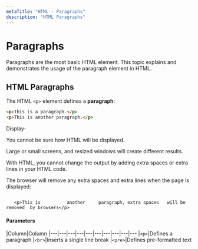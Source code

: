 ```yaml
---
metaTitle: "HTML - Paragraphs"
description: "HTML Paragraphs"
---
```


# Paragraphs


Paragraphs are the most basic HTML element. This topic explains and demonstrates the usage of the paragraph element in HTML.



## HTML Paragraphs


The HTML `<p>` element defines a **paragraph**:

```html
<p>This is a paragraph.</p>
<p>This is another paragraph.</p>

```

Display-

You cannot be sure how HTML will be displayed.

Large or small screens, and resized windows will create different results.

With HTML, you cannot change the output by adding extra spaces or extra lines in your HTML code.

The browser will remove any extra spaces and extra lines when the page is displayed:

```

   <p>This is          another     paragraph, extra spaces   will be   removed  by browsers</p>

```



#### Parameters


|Column|Column
|---|---|---|---|---|---|---|---|---|---
|`<p>`|Defines a paragraph
|`<br>`|Inserts a single line break
|`<pre>`|Defines pre-formatted text

